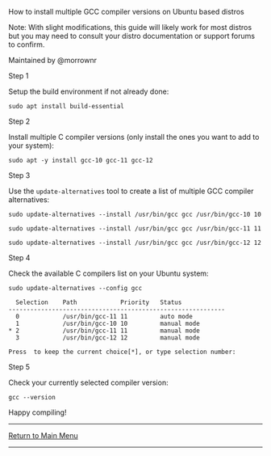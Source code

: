 How to install multiple GCC compiler versions on Ubuntu based distros

Note: With slight modifications, this guide will likely work for
most distros but you may need to consult your distro documentation
or support forums to confirm.

Maintained by @morrownr

Step 1

Setup the build environment if not already done:

```
sudo apt install build-essential
```

Step 2

Install multiple C compiler versions (only install the ones you want to
add to your system):


```
sudo apt -y install gcc-10 gcc-11 gcc-12
```

Step 3

Use the `update-alternatives` tool to create a list of multiple GCC
compiler alternatives:

```
sudo update-alternatives --install /usr/bin/gcc gcc /usr/bin/gcc-10 10
```

```
sudo update-alternatives --install /usr/bin/gcc gcc /usr/bin/gcc-11 11
```

```
sudo update-alternatives --install /usr/bin/gcc gcc /usr/bin/gcc-12 12
```

Step 4

Check the available C compilers list on your Ubuntu system:

```
sudo update-alternatives --config gcc
```

```
  Selection    Path            Priority   Status
------------------------------------------------------------
  0            /usr/bin/gcc-11 11         auto mode
  1            /usr/bin/gcc-10 10         manual mode
* 2            /usr/bin/gcc-11 11         manual mode
  3            /usr/bin/gcc-12 12         manual mode

Press  to keep the current choice[*], or type selection number:
```

Step 5

Check your currently selected compiler version:

```
gcc --version
```

Happy compiling!

-----

[Return to Main Menu](https://github.com/morrownr/USB-WiFi)

-----

